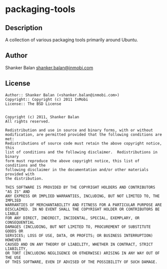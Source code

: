 packaging-tools
===========

Description
-----------

A collection of various packaging tools primarily around Ubuntu.

Author
------

Shanker Balan <shanker.balan@inmobi.com>

License
-------

    Author:: Shanker Balan (<shanker.balan@inmobi.com>)
    Copyright:: Copyright (c) 2011 InMobi
    License:: The BSD License


	Copyright (c) 2011, Shanker Balan
	All rights reserved.

	Redistribution and use in source and binary forms, with or without
	modification, are permitted provided that the following conditions are met:
	Redistributions of source code must retain the above copyright notice, this
	list of conditions and the following disclaimer.  Redistributions in binary
	form must reproduce the above copyright notice, this list of conditions and the
	following disclaimer in the documentation and/or other materials provided with
	the distribution.

	THIS SOFTWARE IS PROVIDED BY THE COPYRIGHT HOLDERS AND CONTRIBUTORS "AS IS" AND
	ANY EXPRESS OR IMPLIED WARRANTIES, INCLUDING, BUT NOT LIMITED TO, THE IMPLIED
	WARRANTIES OF MERCHANTABILITY AND FITNESS FOR A PARTICULAR PURPOSE ARE
	DISCLAIMED. IN NO EVENT SHALL THE COPYRIGHT HOLDER OR CONTRIBUTORS BE LIABLE
	FOR ANY DIRECT, INDIRECT, INCIDENTAL, SPECIAL, EXEMPLARY, OR CONSEQUENTIAL
	DAMAGES (INCLUDING, BUT NOT LIMITED TO, PROCUREMENT OF SUBSTITUTE GOODS OR
	SERVICES; LOSS OF USE, DATA, OR PROFITS; OR BUSINESS INTERRUPTION) HOWEVER
	CAUSED AND ON ANY THEORY OF LIABILITY, WHETHER IN CONTRACT, STRICT LIABILITY,
	OR TORT (INCLUDING NEGLIGENCE OR OTHERWISE) ARISING IN ANY WAY OUT OF THE USE
	OF THIS SOFTWARE, EVEN IF ADVISED OF THE POSSIBILITY OF SUCH DAMAGE.
